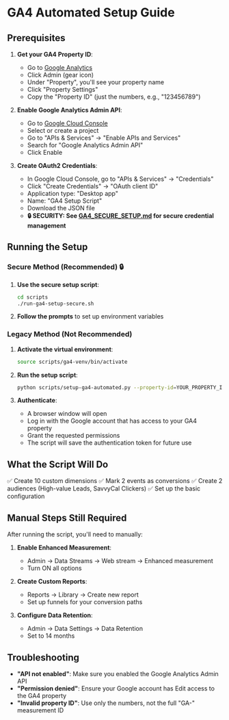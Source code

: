 # GA4 Automated Setup Guide

## Prerequisites

1. **Get your GA4 Property ID**:
   - Go to [Google Analytics](https://analytics.google.com)
   - Click Admin (gear icon)
   - Under "Property", you'll see your property name
   - Click "Property Settings" 
   - Copy the "Property ID" (just the numbers, e.g., "123456789")

2. **Enable Google Analytics Admin API**:
   - Go to [Google Cloud Console](https://console.cloud.google.com)
   - Select or create a project
   - Go to "APIs & Services" → "Enable APIs and Services"
   - Search for "Google Analytics Admin API"
   - Click Enable

3. **Create OAuth2 Credentials**:
   - In Google Cloud Console, go to "APIs & Services" → "Credentials"
   - Click "Create Credentials" → "OAuth client ID"
   - Application type: "Desktop app"
   - Name: "GA4 Setup Script"
   - Download the JSON file
   - **🔒 SECURITY: See [GA4_SECURE_SETUP.md](./GA4_SECURE_SETUP.md) for secure credential management**

## Running the Setup

### Secure Method (Recommended) 🔒

1. **Use the secure setup script**:
   ```bash
   cd scripts
   ./run-ga4-setup-secure.sh
   ```

2. **Follow the prompts** to set up environment variables

### Legacy Method (Not Recommended)

1. **Activate the virtual environment**:
   ```bash
   source scripts/ga4-venv/bin/activate
   ```

2. **Run the setup script**:
   ```bash
   python scripts/setup-ga4-automated.py --property-id=YOUR_PROPERTY_ID --auth
   ```

3. **Authenticate**:
   - A browser window will open
   - Log in with the Google account that has access to your GA4 property
   - Grant the requested permissions
   - The script will save the authentication token for future use

## What the Script Will Do

✅ Create 10 custom dimensions
✅ Mark 2 events as conversions
✅ Create 2 audiences (High-value Leads, SavvyCal Clickers)
✅ Set up the basic configuration

## Manual Steps Still Required

After running the script, you'll need to manually:

1. **Enable Enhanced Measurement**:
   - Admin → Data Streams → Web stream → Enhanced measurement
   - Turn ON all options

2. **Create Custom Reports**:
   - Reports → Library → Create new report
   - Set up funnels for your conversion paths

3. **Configure Data Retention**:
   - Admin → Data Settings → Data Retention
   - Set to 14 months

## Troubleshooting

- **"API not enabled"**: Make sure you enabled the Google Analytics Admin API
- **"Permission denied"**: Ensure your Google account has Edit access to the GA4 property
- **"Invalid property ID"**: Use only the numbers, not the full "GA-" measurement ID